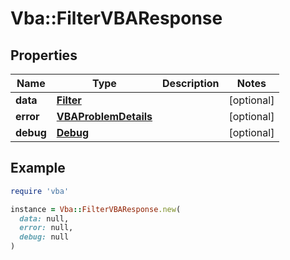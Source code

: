 # Vba::FilterVBAResponse

## Properties

| Name | Type | Description | Notes |
| ---- | ---- | ----------- | ----- |
| **data** | [**Filter**](Filter.md) |  | [optional] |
| **error** | [**VBAProblemDetails**](VBAProblemDetails.md) |  | [optional] |
| **debug** | [**Debug**](Debug.md) |  | [optional] |

## Example

```ruby
require 'vba'

instance = Vba::FilterVBAResponse.new(
  data: null,
  error: null,
  debug: null
)
```

